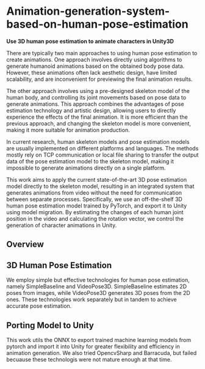 # Animation-generation-system-based-on-human-pose-estimation
**Use 3D human pose estimation to animate characters in Unity3D**

There are typically two main approaches to using human pose estimation to create animations. One approach involves directly using algorithms to generate humanoid animations based on the obtained body pose data. However, these animations often lack aesthetic design, have limited scalability, and are inconvenient for previewing the final animation results. 

The other approach involves using a pre-designed skeleton model of the human body, and controlling its joint movements based on pose data to generate animations. This approach combines the advantages of pose estimation technology and artistic design, allowing users to directly experience the effects of the final animation. It is more efficient than the previous approach, and changing the skeleton model is more convenient, making it more suitable for animation production. 

In current research, human skeleton models and pose estimation models are usually implemented on different platforms and languages. The methods mostly rely on TCP communication or local file sharing to transfer the output data of the pose estimation model to the skeleton model, making it impossible to generate animations directly on a single platform.

This work aims to apply the current state-of-the-art 3D pose estimation model directly to the skeleton model, resulting in an integrated system that generates animations from video without the need for communication between separate processes. Specifically, we use an off-the-shelf 3D human pose estimation model trained by PyTorch, and export it to Unity using model migration. By estimating the changes of each human joint position in the video and calculating the rotation vector, we control the generation of character animations in Unity.

## Overview 


## 3D Human Pose Estimation
We employ simple but effective technologies for human pose estimation, namely SimpleBaseline and VideoPose3D. SimpleBaseline estimates 2D poses from images, while VideoPose3D generates 3D poses from the 2D ones. These technologies work separately but in tandem to achieve accurate pose estimation.

## Porting Model to Unity
This work utils the ONNX to export trained machine learning models from pytorch and import it into Unity for greater flexibility and efficiency in animation generation. We also tried OpencvSharp and Barracuda, but failed becuause these technologis were not mature enough at that time.
